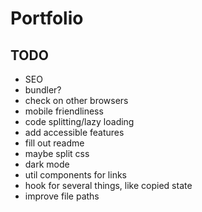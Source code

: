 # Portfolio

## TODO

- SEO
- bundler?
- check on other browsers
- mobile friendliness
- code splitting/lazy loading
- add accessible features
- fill out readme
- maybe split css
- dark mode
- util components for links
- hook for several things, like copied state
- improve file paths

